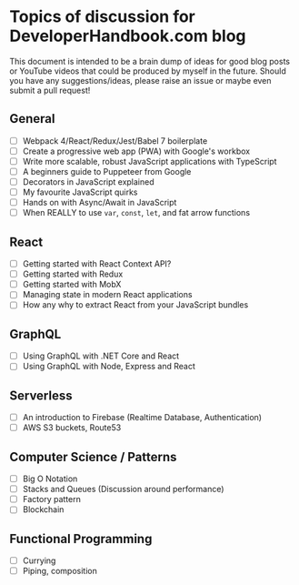 # Topics of discussion for DeveloperHandbook.com blog
This document is intended to be a brain dump of ideas for good blog posts or YouTube videos that could be produced by myself in the future.  Should you have any suggestions/ideas, please raise an issue or maybe even submit a pull request!

## General
- [ ] Webpack 4/React/Redux/Jest/Babel 7 boilerplate
- [ ] Create a progressive web app (PWA) with Google's workbox
- [ ] Write more scalable, robust JavaScript applications with TypeScript
- [ ] A beginners guide to Puppeteer from Google
- [ ] Decorators in JavaScript explained
- [ ] My favourite JavaScript quirks
- [ ] Hands on with Async/Await in JavaScript
- [ ] When REALLY to use `var`, `const`, `let`, and fat arrow functions

## React
- [ ] Getting started with React Context API?
- [ ] Getting started with Redux
- [ ] Getting started with MobX
- [ ] Managing state in modern React applications
- [ ] How any why to extract React from your JavaScript bundles

## GraphQL
- [ ] Using GraphQL with .NET Core and React
- [ ] Using GraphQL with Node, Express and React

## Serverless
- [ ] An introduction to Firebase (Realtime Database, Authentication)
- [ ] AWS S3 buckets, Route53

## Computer Science / Patterns
- [ ] Big O Notation
- [ ] Stacks and Queues (Discussion around performance)
- [ ] Factory pattern
- [ ] Blockchain

## Functional Programming
- [ ] Currying
- [ ] Piping, composition
